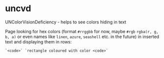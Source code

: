 # uncvd
UNColorVisionDeficiency - helps to see colors hiding in text

Page looking for hex colors (format `#rrggbb` for now, maybe `#rgb` `rgba(r, g, b, a)` or even names like `linen`, `azure`, `seashell` etc. in the future) in inserted text and displaying them in rows:

    `<code>` `rectangle coloured with color <code>`
